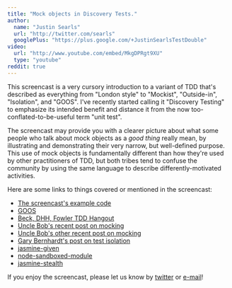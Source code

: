 ```yaml
---
title: "Mock objects in Discovery Tests."
author:
  name: "Justin Searls"
  url: "http://twitter.com/searls"
  googlePlus: "https://plus.google.com/+JustinSearlsTestDouble"
video:
  url: "http://www.youtube.com/embed/MkgDPRgt9XU"
  type: "youtube"
reddit: true
---
```


This screencast is a very cursory introduction to a variant of TDD that's described as
everything from "London style" to "Mockist", "Outside-in", "Isolation", and "GOOS".
I've recently started calling it "Discovery Testing" to emphasize its intended benefit
and distance it from the now too-conflated-to-be-useful term "unit test".

The screencast may provide you with a clearer picture about what some people who talk about
mock objects as a *good thing* really mean, by illustrating and demonstrating their
very narrow, but well-defined purpose. This use of mock objects is fundamentally
different than how they're used by other practitioners of TDD, but both tribes
tend to confuse the community by using the same language to describe
differently-motivated activities.

Here are some links to things covered or mentioned in the screencast:

* [The screencast's example code](https://github.com/testdouble/discovery-testing)
* [GOOS](http://www.growing-object-oriented-software.com)
* [Beck, DHH, Fowler TDD Hangout](https://plus.google.com/events/ci2g23mk0lh9too9bgbp3rbut0k)
* [Uncle Bob's recent post on mocking](http://blog.8thlight.com/uncle-bob/2014/05/14/TheLittleMocker.html)
* [Uncle Bob's other recent post on mocking](http://blog.8thlight.com/uncle-bob/2014/05/10/WhenToMock.html)
* [Gary Bernhardt's post on test isolation](https://www.destroyallsoftware.com/blog/2014/test-isolation-is-about-avoiding-mocks)
* [jasmine-given](https://www.github.com/searls/jasmine-given)
* [node-sandboxed-module](https://github.com/felixge/node-sandboxed-module)
* [jasmine-stealth](https://www.github.com/searls/jasmine-stealth)

If you enjoy the screencast, please let us know by [twitter](http://twitter.com/testdouble)
or [e-mail](mailto:hello@testdouble.com)!
